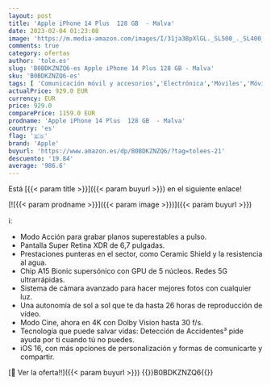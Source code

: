 ```yaml
---
layout: post
title: 'Apple iPhone 14 Plus  128 GB  - Malva'
date: 2023-02-04 01:23:08
image: 'https://m.media-amazon.com/images/I/31ja3BpXlGL._SL500_._SL400_.jpg'
comments: true
category: ofertas
author: 'tole.es'
slug: 'B0BDKZNZQ6-es Apple iPhone 14 Plus 128 GB - Malva'
sku: 'B0BDKZNZQ6-es'
tags: [ 'Comunicación móvil y accesorios','Electrónica','Móviles','Móviles y smartphones libres','apple','iphone','🇪🇸', ]
actualPrice: 929.0 EUR
currency: EUR
price: 929.0
comparePrice: 1159.0 EUR
prodname: 'Apple iPhone 14 Plus  128 GB  - Malva'
country: 'es'
flag: '🇪🇸'
brand: 'Apple'
buyurl: 'https://www.amazon.es/dp/B0BDKZNZQ6/?tag=tolees-21'
descuento: '19.84'
average: '986.6'
---
```


Está [{{< param title >}}]({{< param buyurl >}}) en el siguiente enlace!

[![{{< param prodname >}}]({{< param image >}})]({{< param buyurl >}})

ℹ️:

- Modo Acción para grabar planos superestables a pulso.
- Pantalla Super Retina XDR de 6,7 pulgadas.
- Prestaciones punteras en el sector, como Ceramic Shield y la resistencia al agua.
- Chip A15 Bionic supersónico con GPU de 5 núcleos. Redes 5G ultrarrápidas.
- Sistema de cámara avanzado para hacer mejores fotos con cualquier luz.
- Una autonomía de sol a sol que te da hasta 26 horas de reproducción de vídeo.
- Modo Cine, ahora en 4K con Dolby Vision hasta 30 f/s.
- Tecnología que puede salvar vidas: Detección de Accidentes³ pide ayuda por ti cuando tú no puedes.
- iOS 16, con más opciones de personalización y formas de comunicarte y compartir.

[🛒 Ver la oferta!!]({{< param buyurl >}})
{{<world>}}B0BDKZNZQ6{{</world>}}
